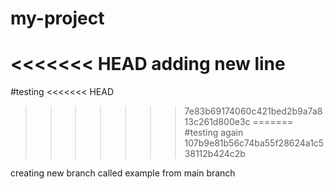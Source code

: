 # my-project
<<<<<<< HEAD
adding new line
=======
#testing
<<<<<<< HEAD
>>>>>>> 7e83b69174060c421bed2b9a7a813c261d800e3c
=======
#testing again
>>>>>>> 107b9e81b56c74ba55f28624a1c538112b424c2b

creating new branch called example from main branch 
